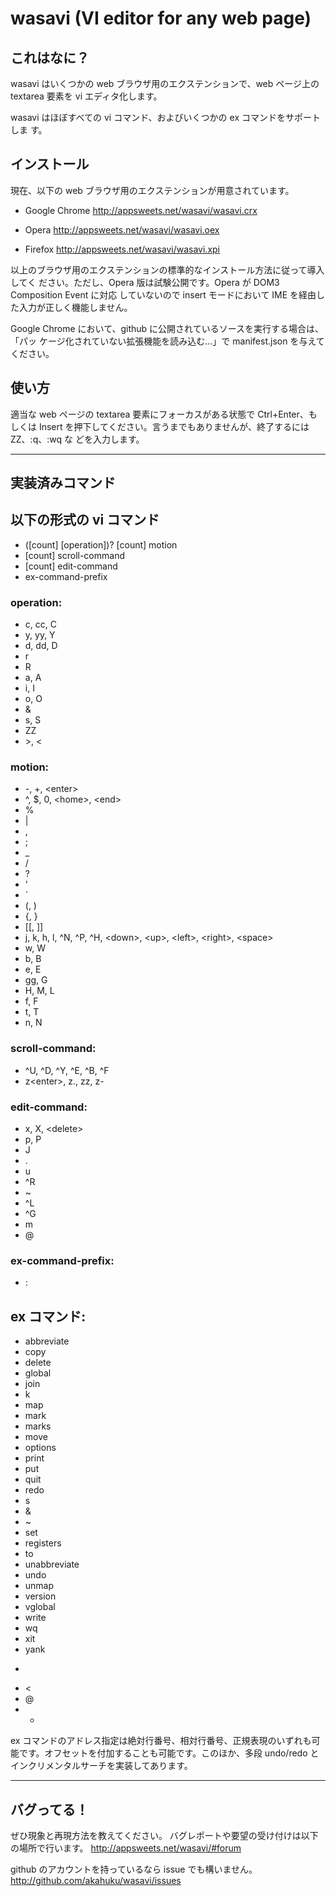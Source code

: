 wasavi (VI editor for any web page)
====================================

これはなに？
------------

wasavi はいくつかの web ブラウザ用のエクステンションで、web ページ上の textarea
要素を vi エディタ化します。

wasavi はほぼすべての vi コマンド、およびいくつかの ex コマンドをサポートしま
す。



インストール
------------

現在、以下の web ブラウザ用のエクステンションが用意されています。

* Google Chrome
  <http://appsweets.net/wasavi/wasavi.crx>

* Opera
  <http://appsweets.net/wasavi/wasavi.oex>

* Firefox
  <http://appsweets.net/wasavi/wasavi.xpi>

以上のブラウザ用のエクステンションの標準的なインストール方法に従って導入してく
ださい。ただし、Opera 版は試験公開です。Opera が DOM3 Composition Event に対応
していないので insert モードにおいて IME を経由した入力が正しく機能しません。

Google Chrome において、github に公開されているソースを実行する場合は、「パッ
ケージ化されていない拡張機能を読み込む...」で manifest.json を与えてください。



使い方
------

適当な web ページの textarea 要素にフォーカスがある状態で Ctrl+Enter、もしくは
Insert を押下してください。言うまでもありませんが、終了するには ZZ、:q、:wq な
どを入力します。



* * *


実装済みコマンド
--------------------

## 以下の形式の vi コマンド

* ([count] [operation])? [count] motion
* [count] scroll-command
* [count] edit-command
* ex-command-prefix

### operation:

* c, cc, C
* y, yy, Y
* d, dd, D
* r
* R
* a, A
* i, I
* o, O
* &
* s, S
* ZZ
* &gt;, &lt;

### motion:

* -, +, &lt;enter&gt;
* ^, $, 0, &lt;home&gt;, &lt;end&gt;
* %
* |
* ,
* ;
* _
* /
* ?
* '
* `
* (, )
* {, }
* [[, ]]
* j, k, h, l, ^N, ^P, ^H, &lt;down&gt;, &lt;up&gt;, &lt;left&gt;, &lt;right&gt;, &lt;space&gt;
* w, W
* b, B
* e, E
* gg, G
* H, M, L
* f, F
* t, T
* n, N

### scroll-command:

* ^U, ^D, ^Y, ^E, ^B, ^F
* z&lt;enter&gt;, z., zz, z-

### edit-command:

* x, X, &lt;delete&gt;
* p, P
* J
* .
* u
* ^R
* ~
* ^L
* ^G
* m
* @

### ex-command-prefix:

* :

## ex コマンド:

* abbreviate
* copy
* delete
* global
* join
* k
* map
* mark
* marks
* move
* options
* print
* put
* quit
* redo
* s
* &
* ~
* set
* registers
* to
* unabbreviate
* undo
* unmap
* version
* vglobal
* write
* wq
* xit
* yank
* >
* <
* @
* *

ex コマンドのアドレス指定は絶対行番号、相対行番号、正規表現のいずれも可能です。オフセットを付加することも可能です。このほか、多段 undo/redo とインクリメンタルサーチを実装してあります。



* * *

バグってる！
------------

ぜひ現象と再現方法を教えてください。
バグレポートや要望の受け付けは以下の場所で行います。
  <http://appsweets.net/wasavi/#forum>

github のアカウントを持っているなら issue でも構いません。
  <http://github.com/akahuku/wasavi/issues>
